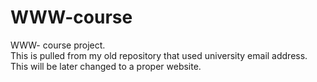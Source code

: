 # WWW-course
WWW- course project.  
This is pulled from my old repository that used university email address.  
This will be later changed to a proper website.
